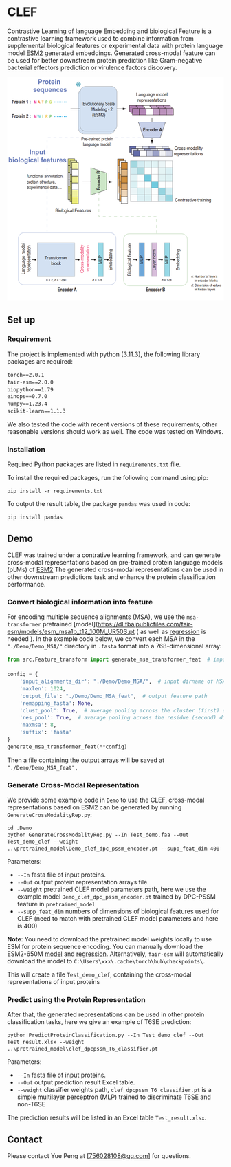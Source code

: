 # CLEF
Contrastive Learning of language Embedding and biological Feature is a contrastive learning framework used to combine information from supplemental biological features or experimental data with protein language model [ESM2](https://github.com/facebookresearch/esm) generated embeddings. Generated cross-modal feature can be used for better downstream protein prediction like Gram-negative bacterial effectors prediction or virulence factors discovery.


![](./Material/Main.jpg)

## Set up

### Requirement
The project is implemented with python (3.11.3), the following library packages are required:

```txt
torch==2.0.1
fair-esm==2.0.0
biopython==1.79
einops==0.7.0
numpy==1.23.4
scikit-learn==1.1.3
```
We also tested the code with recent versions of these requirements, other reasonable versions should work as well.
The code was tested on Windows.

### Installation

Required Python packages are listed in `requirements.txt` file.

To install the required packages, run the following command using pip:
```shell
pip install -r requirements.txt
```

To output the result table, the package `pandas` was used in code: 
```shell
pip install pandas 
```

## Demo

CLEF was trained under a contrative learning framework, and can generate cross-modal representations based on pre-trained protein language models (pLMs) of [ESM2](https://github.com/facebookresearch/esm)
The generated cross-modal representations can be used in other downstream predictions task and enhance the protein classification performance.

### Convert biological information into feature 


For encoding multiple sequence alignments (MSA), we use the `msa-transformer` pretrained [model](https://dl.fbaipublicfiles.com/fair-esm/models/esm_msa1b_t12_100M_UR50S.pt ( as well as [regression](https://dl.fbaipublicfiles.com/fair-esm/regression/esm_msa1b_t12_100M_UR50S-contact-regression.pt) is needed ). In the example code below, we convert each MSA in the `"./Demo/Demo_MSA/"` directory in `.fasta` format into a 768-dimensional array:

```python
from src.Feature_transform import generate_msa_transformer_feat  # import feature transforming method 

config = {
    'input_alignments_dir': "./Demo/Demo_MSA/",  # input dirname of MSA 
    'maxlen': 1024,
    'output_file': "./Demo/Demo_MSA_feat",  # output feature path
    'remapping_fasta': None,
    'clust_pool': True,  # average pooling across the cluster (first) dimension 
    'res_pool': True,  # average pooling across the residue (second) dimension
    'maxmsa': 8,
    'suffix': 'fasta'
}
generate_msa_transformer_feat(**config)
```

Then a file containing the output arrays will be saved at `"./Demo/Demo_MSA_feat",`


### Generate Cross-Modal Representation

We provide some example code in `Demo` to use the CLEF, cross-modal representations based on ESM2 can be generated by running `GenerateCrossModalityRep.py`:
```shell
cd .Demo
python GenerateCrossModalityRep.py --In Test_demo.faa --Out Test_demo_clef --weight ..\pretrained_model\Demo_clef_dpc_pssm_encoder.pt --supp_feat_dim 400 
```
 Parameters:

- `--In` fasta file of input proteins.
- `--Out` output protein representation arrays file.
- `--weight` pretrained CLEF model parameters path, here we use the example model `Demo_clef_dpc_pssm_encoder.pt` trained by DPC-PSSM feature in  `pretrained_model`
- `--supp_feat_dim` numbers of dimensions of biological features used for CLEF (need to match with pretrained CLEF model parameters and here is 400)

**Note**: You need to download the pretrained model weights locally to use ESM for protein sequence encoding. You can manually download the ESM2-650M [model](https://dl.fbaipublicfiles.com/fair-esm/models/esm2_t33_650M_UR50D.pt) and [regression](https://dl.fbaipublicfiles.com/fair-esm/regression/esm2_t33_650M_UR50D-contact-regression.pt). Alternatively, `fair-esm` will automatically download the model to `C:\Users\xxx\.cache\torch\hub\checkpoints\`.

This will create a file `Test_demo_clef`, containing the cross-modal representations of input proteins

 ### Predict using the Protein Representation

After that, the generated representations can be used in other protein classification tasks, here we give an example of T6SE prediction:

```shell
python PredictProteinClassification.py --In Test_demo_clef --Out Test_result.xlsx --weight ..\pretrained_model\clef_dpcpssm_T6_classifier.pt
```
Parameters:

- `--In` fasta file of input proteins.
- `--Out` output prediction result Excel table.
- `--weight` classifier weights path, `clef_dpcpssm_T6_classifier.pt` is a simple multilayer perceptron (MLP) trained to discriminate T6SE and non-T6SE

The prediction results will be listed in an Excel table `Test_result.xlsx`.

## Contact

Please contact Yue Peng at [756028108@qq.com] for questions.

